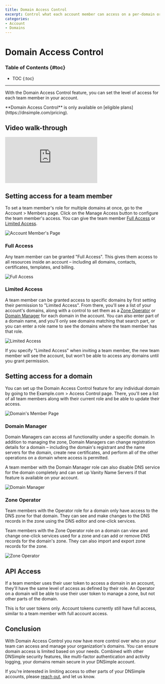 ```yaml
---
title: Domain Access Control
excerpt: Control what each account member can access on a per-domain or per-zone basis.
categories:
- Account
- Domains
---
```


# Domain Access Control

### Table of Contents {#toc}

* TOC
{:toc}

---

With the Domain Access Control feature, you can set the level of access for each team member in your account.

<info>
**Domain Access Control** is only available on [eligible plans](https://dnsimple.com/pricing).
</info>

## Video walk-through

<div class="mb4 aspect-ratio aspect-ratio--16x9 z-0">
  <iframe src="https://www.youtube.com/embed/GlC2uvevIlc?rel=0&modestbranding=1&cc_load_policy=1&cc_lang_pref=en" class="aspect-ratio--object" frameborder="0" allow="accelerometer; autoplay; clipboard-write; encrypted-media; gyroscope; picture-in-picture" allowfullscreen=""></iframe>
</div>

## Setting access for a team member

To set a team member's role for multiple domains at once, go to the Account > Members page. Click on the Manage Access button to configure the team member's access. You can give the team member [Full Access](#full-access) or [Limited Access](#limited-access).

![Account Member's Page](/files/domain-access-control-members-page.png)

### Full Access

Any team member can be granted "Full Access". This gives them access to all resources inside an account – including all domains, contacts, certificates, templates, and billing.

![Full Access](/files/domain-access-control-full-access.png)

### Limited Access

A team member can be granted access to specific domains by first setting their permission to "Limited Access". From there, you'll see a list of your account's domains, along with a control to set them as a [Zone Operator](#zone-operator) or [Domain Manager](#domain-manager) for each domain in the account. You can also enter part of a domain name, and you'll only see domains matching that search part, or you can enter a role name to see the domains where the team member has that role.

![Limited Access](/files/domain-access-control-limited-access.png)

<info>
If you specify "Limited Access" when inviting a team member, the new team member will see the account, but won't be able to access any domains until you grant permission.
</info>

## Setting access for a domain

You can set up the Domain Access Control feature for any individual domain by going to the Example.com > Access Control page. There, you'll see a list of all team members along with their current role and be able to update their access.

![Domain's Member Page](/files/domain-access-control-domain-page.png)

### Domain Manager

Domain Managers can access all functionality under a specific domain. In addition to managing the zone, Domain Managers can change registration details for a domain – including the domain's registrant and the name servers for the domain, create new certificates, and perform all of the other operations on a domain where access is permitted.

A team member with the Domain Manager role can also disable DNS service for the domain completely and can set up Vanity Name Servers if that feature is available on your account.

![Domain Manager](/files/domain-access-control-domain-manager.png)

### Zone Operator

Team members with the Operator role for a domain only have access to the DNS zone for that domain. They can see and make changes to the DNS records in the zone using the DNS editor and one-click services.

Team members with the Zone Operator role on a domain can view and change one-click services used for a zone and can add or remove DNS records for the domain's zone. They can also import and export zone records for the zone.

![Zone Operator](/files/domain-access-control-zone-operator.png)

## API Access

If a team member uses their user token to access a domain in an account, they'll have the same level of access as defined by their role. An Operator on a domain will be able to use their user token to manage a zone, but not other parts of the domain.

This is for user tokens only. Account tokens currently still have full access, similar to a team member with full account access.

## Conclusion

With Domain Access Control you now have more control over who on your team can access and manage your organization's domains. You can ensure domain access is limited based on your needs. Combined with other DNSimple security features, like multi-factor authentication and activity logging, your domains remain secure in your DNSimple account.

If you're interested in limiting access to other parts of your DNSimple accounts, please [reach out](https://dnsimple.com/contact), and let us know.
